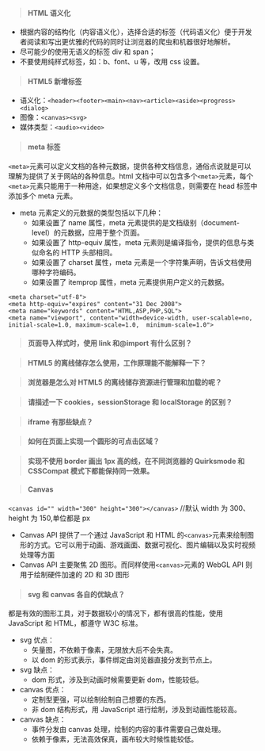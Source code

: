 > #### HTML 语义化

- 根据内容的结构化（内容语义化），选择合适的标签（代码语义化）便于开发者阅读和写出更优雅的代码的同时让浏览器的爬虫和机器很好地解析。
- 尽可能少的使用无语义的标签 div 和 span；
- 不要使用纯样式标签，如：b、font、u 等，改用 css 设置。

> #### HTML5 新增标签

- 语义化：`<header><footer><main><nav><article><aside><progress><dialog>`
- 图像：`<canvas><svg>`
- 媒体类型：`<audio><video>`

> #### meta 标签

`<meta>`元素可以定义文档的各种元数据，提供各种文档信息，通俗点说就是可以理解为提供了关于网站的各种信息。html 文档中可以包含多个`<meta>`元素，每个`<meta>`元素只能用于一种用途，如果想定义多个文档信息，则需要在 head 标签中添加多个 meta 元素。

- meta 元素定义的元数据的类型包括以下几种：
  - 如果设置了 name 属性，meta 元素提供的是文档级别（document-level）的元数据，应用于整个页面。
  - 如果设置了 http-equiv 属性，meta 元素则是编译指令，提供的信息与类似命名的 HTTP 头部相同。
  - 如果设置了 charset 属性，meta 元素是一个字符集声明，告诉文档使用哪种字符编码。
  - 如果设置了 itemprop 属性，meta 元素提供用户定义的元数据。

```
<meta charset="utf-8">
<meta http-equiv="expires" content="31 Dec 2008">
<meta name="keywords" content="HTML,ASP,PHP,SQL">
<meta name="viewport", content="width=device-width, user-scalable=no, initial-scale=1.0, maximum-scale=1.0,  minimum-scale=1.0">
```

> #### 页面导入样式时，使用 link 和@import 有什么区别？

> #### HTML5 的离线储存怎么使用，工作原理能不能解释一下？

> #### 浏览器是怎么对 HTML5 的离线储存资源进行管理和加载的呢？

> #### 请描述一下 cookies，sessionStorage 和 localStorage 的区别？

> #### iframe 有那些缺点？

> #### 如何在页面上实现一个圆形的可点击区域？

> #### 实现不使用 border 画出 1px 高的线，在不同浏览器的 Quirksmode 和 CSSCompat 模式下都能保持同一效果。

> #### Canvas

`<canvas id="" width="300" height="300"></canvas>` //默认 width 为 300、height 为 150,单位都是 px

- Canvas API 提供了一个通过 JavaScript 和 HTML 的`<canvas>`元素来绘制图形的方式。它可以用于动画、游戏画面、数据可视化、图片编辑以及实时视频处理等方面
- Canvas API 主要聚焦 2D 图形。而同样使用`<canvas>`元素的 WebGL API 则用于绘制硬件加速的 2D 和 3D 图形

> #### svg 和 canvas 各自的优缺点？

都是有效的图形工具，对于数据较小的情况下，都有很高的性能，使用 JavaScript 和 HTML，都遵守 W3C 标准。

- svg 优点：
  - 矢量图，不依赖于像素，无限放大后不会失真。
  - 以 dom 的形式表示，事件绑定由浏览器直接分发到节点上。
- svg 缺点：
  - dom 形式，涉及到动画时候需要更新 dom，性能较低。
- canvas 优点：
  - 定制型更强，可以绘制绘制自己想要的东西。
  - 非 dom 结构形式，用 JavaScript 进行绘制，涉及到动画性能较高。
- canvas 缺点：
  - 事件分发由 canvas 处理，绘制的内容的事件需要自己做处理。
  - 依赖于像素，无法高效保真，画布较大时候性能较低。
